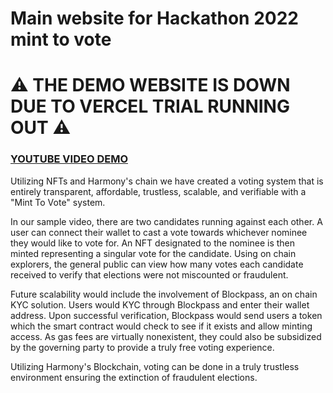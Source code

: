 # Main website for Hackathon 2022 mint to vote

# ⚠ THE DEMO WEBSITE IS DOWN DUE TO VERCEL TRIAL RUNNING OUT ⚠

### [YOUTUBE VIDEO DEMO](https://www.youtube.com/watch?v=XOUcV-eDNto)

Utilizing NFTs and Harmony's chain we have created a voting system that is entirely transparent, affordable, trustless, scalable, and verifiable with a "Mint To Vote" system.

In our sample video, there are two candidates running against each other. A user can connect their wallet to cast a vote towards whichever nominee they would like to vote for. An NFT designated to the nominee is then minted representing a singular vote for the candidate. Using on chain explorers, the general public can view how many votes each candidate received to verify that elections were not miscounted or fraudulent.

Future scalability would include the involvement of Blockpass, an on chain KYC solution. Users would KYC through Blockpass and enter their wallet address. Upon successful verification, Blockpass would send users a token which the smart contract would check to see if it exists and allow minting access. As gas fees are virtually nonexistent, they could also be subsidized by the governing party to provide a truly free voting experience.

Utilizing Harmony's Blockchain, voting can be done in a truly trustless environment ensuring the extinction of fraudulent elections.
